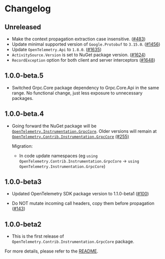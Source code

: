 # Changelog

## Unreleased

* Make the context propagation extraction case insensitive.
  ([#483](https://github.com/open-telemetry/opentelemetry-dotnet-contrib/pull/483))
* Update minimal supported  version of `Google.Protobuf` to `3.15.0`.
  ([#1456](https://github.com/open-telemetry/opentelemetry-dotnet-contrib/pull/1456))
* Update `OpenTelemetry.Api` to `1.8.0`.
  ([#1635](https://github.com/open-telemetry/opentelemetry-dotnet-contrib/pull/1635))
* `ActivitySource.Version` is set to NuGet package version.
  ([#1624](https://github.com/open-telemetry/opentelemetry-dotnet-contrib/pull/1624))
* `RecordException` option for both client and server interceptors
  ([#1648](https://github.com/open-telemetry/opentelemetry-dotnet-contrib/pull/1648))

## 1.0.0-beta.5

* Switched Grpc.Core package dependency to Grpc.Core.Api in the same range.
  No functional change, just less exposure to unnecessary packages.

## 1.0.0-beta.4

* Going forward the NuGet package will be
  [`OpenTelemetry.Instrumentation.GrpcCore`](https://www.nuget.org/packages/OpenTelemetry.Instrumentation.GrpcCore).
  Older versions will remain at
  [`OpenTelemetry.Contrib.Instrumentation.GrpcCore`](https://www.nuget.org/packages/OpenTelemetry.Contrib.Instrumentation.GrpcCore)
  [(#255)](https://github.com/open-telemetry/opentelemetry-dotnet-contrib/pull/255)

  Migration:

  * In code update namespaces (eg `using
    OpenTelemetry.Contrib.Instrumentation.GrpcCore` -> `using
    OpenTelemetry.Instrumentation.GrpcCore`)

## 1.0.0-beta3

* Updated OpenTelemetry SDK package version to 1.1.0-beta1
  ([#100](https://github.com/open-telemetry/opentelemetry-dotnet-contrib/pull/100))

* Do NOT mutate incoming call headers, copy them before propagation
  ([#143](https://github.com/open-telemetry/opentelemetry-dotnet-contrib/pull/143))

## 1.0.0-beta2

* This is the first release of `OpenTelemetry.Contrib.Instrumentation.GrpcCore`
  package.

For more details, please refer to the [README](README.md).
